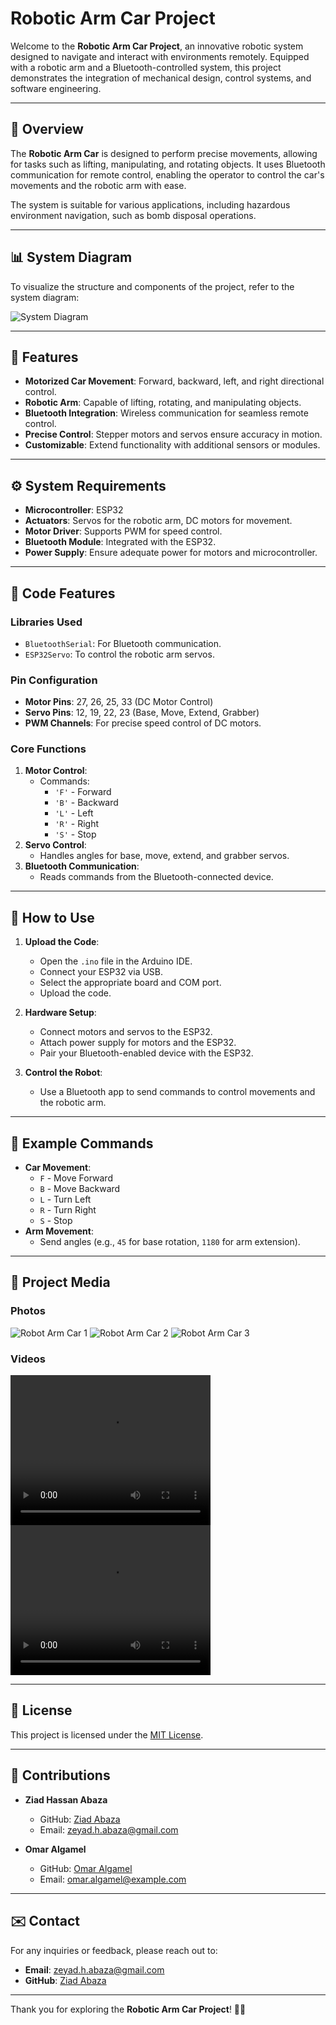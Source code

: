 # Robotic Arm Car Project

Welcome to the **Robotic Arm Car Project**, an innovative robotic system designed to navigate and interact with environments remotely. Equipped with a robotic arm and a Bluetooth-controlled system, this project demonstrates the integration of mechanical design, control systems, and software engineering.

---

## 📖 Overview

The **Robotic Arm Car** is designed to perform precise movements, allowing for tasks such as lifting, manipulating, and rotating objects. It uses Bluetooth communication for remote control, enabling the operator to control the car's movements and the robotic arm with ease. 

The system is suitable for various applications, including hazardous environment navigation, such as bomb disposal operations.

---

## 📊 System Diagram

To visualize the structure and components of the project, refer to the system diagram:

![System Diagram](robot_diagram.png)

---

## 🚀 Features

- **Motorized Car Movement**: Forward, backward, left, and right directional control.
- **Robotic Arm**: Capable of lifting, rotating, and manipulating objects.
- **Bluetooth Integration**: Wireless communication for seamless remote control.
- **Precise Control**: Stepper motors and servos ensure accuracy in motion.
- **Customizable**: Extend functionality with additional sensors or modules.

---

## ⚙️ System Requirements

- **Microcontroller**: ESP32
- **Actuators**: Servos for the robotic arm, DC motors for movement.
- **Motor Driver**: Supports PWM for speed control.
- **Bluetooth Module**: Integrated with the ESP32.
- **Power Supply**: Ensure adequate power for motors and microcontroller.

---

## 📂 Code Features

### Libraries Used
- `BluetoothSerial`: For Bluetooth communication.
- `ESP32Servo`: To control the robotic arm servos.

### Pin Configuration
- **Motor Pins**: 27, 26, 25, 33 (DC Motor Control)
- **Servo Pins**: 12, 19, 22, 23 (Base, Move, Extend, Grabber)
- **PWM Channels**: For precise speed control of DC motors.

### Core Functions
1. **Motor Control**:
   - Commands: 
     - `'F'` - Forward
     - `'B'` - Backward
     - `'L'` - Left
     - `'R'` - Right
     - `'S'` - Stop
2. **Servo Control**:
   - Handles angles for base, move, extend, and grabber servos.
3. **Bluetooth Communication**:
   - Reads commands from the Bluetooth-connected device.

---

## 📝 How to Use

1. **Upload the Code**:
   - Open the `.ino` file in the Arduino IDE.
   - Connect your ESP32 via USB.
   - Select the appropriate board and COM port.
   - Upload the code.

2. **Hardware Setup**:
   - Connect motors and servos to the ESP32.
   - Attach power supply for motors and the ESP32.
   - Pair your Bluetooth-enabled device with the ESP32.

3. **Control the Robot**:
   - Use a Bluetooth app to send commands to control movements and the robotic arm.

---

## 🔧 Example Commands

- **Car Movement**:
  - `F` - Move Forward
  - `B` - Move Backward
  - `L` - Turn Left
  - `R` - Turn Right
  - `S` - Stop
- **Arm Movement**:
  - Send angles (e.g., `45` for base rotation, `1180` for arm extension).

---

## 🎥 Project Media

### Photos
![Robot Arm Car 1](img/IMG-20230503-WA0123.jpg)
![Robot Arm Car 2](img/IMG-20230503-WA0118.jpg)
![Robot Arm Car 3](img/IMG-20230413-WA0067.jpg)

### Videos
<video src="img/VID-20230503-WA0026.mp4" width="320" height="240" controls preload="metadata">Video 1</video>
<video src="img/VID-20230503-WA0027.mp4" width="320" height="240" controls preload="metadata">Video 2</video>

---

## 📄 License

This project is licensed under the [MIT License](LICENSE).

---

## 🤝 Contributions

- **Ziad Hassan Abaza**  
  - GitHub: [Ziad Abaza](https://github.com/Ziad-Abaza)  
  - Email: [zeyad.h.abaza@gmail.com](mailto:zeyad.h.abaza@gmail.com)

- **Omar Algamel**  
  - GitHub: [Omar Algamel](https://github.com/omar-algamel)  
  - Email: [omar.algamel@example.com](mailto:omar.algamel@example.com)

---

## ✉️ Contact

For any inquiries or feedback, please reach out to:
- **Email**: [zeyad.h.abaza@gmail.com](mailto:zeyad.h.abaza@gmail.com)
- **GitHub**: [Ziad Abaza](https://github.com/Ziad-Abaza)

---

Thank you for exploring the **Robotic Arm Car Project**! 🤖🚗
